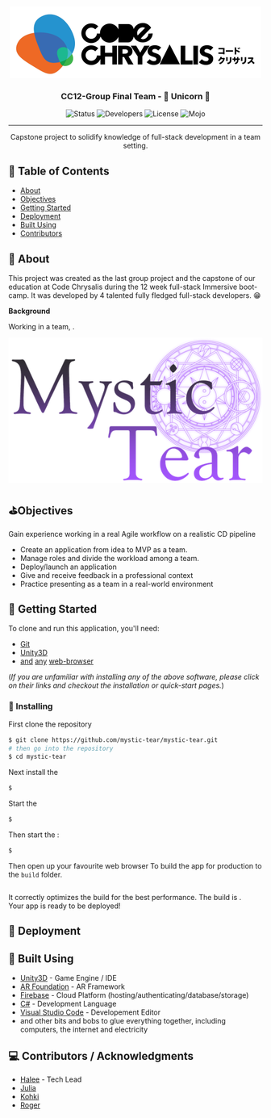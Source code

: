 <body style="">
<p align="center">
  <a href="" rel="noopener">
 <img width=px height=px src="./Assets/Images/codeChrysalisLogo.png" alt="CC logo"></a>
</p>

<h3 align="center">CC12-Group Final Team - 🦄 Unicorn 🦄</h3>

<div align="center">

![Status](https://img.shields.io/badge/deployed-TBD-orange)
![Developers](https://img.shields.io/badge/devs-4-blueviolet)
![License](https://img.shields.io/badge/license-MIT-blue)
![Mojo](https://img.shields.io/badge/eyes-4_pairs-purple)

</div>

---

<p align="center"> Capstone project to solidify knowledge of full-stack development in a team setting.<br></p>

## 📝 Table of Contents

- [About](#about)
- [Objectives](#objectives)
- [Getting Started](#getting_started)
- [Deployment](#deploy)
- [Built Using](#built_using)
- [Contributors](#contributors)

## 💎 About <a name = "about"></a>

This project was created as the last group project and the capstone of our education at Code Chrysalis during the 12 week full-stack Immersive boot-camp. It was developed by 4 talented fully fledged full-stack developers. 😁

**Background**

Working in a team, .

<p style="text-align:center;"><img width=px height=px src="./Assets/Images/mysticTearLogo.png" alt="Mystic Tear logo"></a>

## ⛳Objectives <a name = "objectives"></a>

Gain experience working in a real Agile workflow on a realistic CD pipeline

- Create an application from idea to MVP as a team.
- Manage roles and divide the workload among a team.
- Deploy/launch an application
- Give and receive feedback in a professional context
- Practice presenting as a team in a real-world environment

## 🏁 Getting Started <a name = "getting_started"></a>

To clone and run this application, you'll need:

- [Git](https://git-scm.com/)
- [Unity3D](https://unity.com)
- [and](https://www.opera.com/) [any](https://www.google.com/chrome/) [web-browser](https://www.mozilla.org)

(_If you are unfamiliar with installing any of the above software, please click on their links and checkout the installation or quick-start pages._)

### 💾 Installing

First clone the repository

```bash
$ git clone https://github.com/mystic-tear/mystic-tear.git
# then go into the repository
$ cd mystic-tear
```

Next install the

```bash
$
```

Start the

```bash
$
```

Then start the :

```bash
$
```

Then open up your favourite web browser
To build the app for production to the `build` folder.<br />

```bash

```

It correctly optimizes the build for the best performance.
The build is .<br />
Your app is ready to be deployed!

## 🚀 Deployment <a name = "deploy"></a>

## 🔨 Built Using <a name = "built_using"></a>

- [Unity3D](https://unity.com) - Game Engine / IDE
- [AR Foundation](https://unity.com/unity/features/arfoundation) - AR Framework
- [Firebase](https://firebase.google.com) - Cloud Platform (hosting/authenticating/database/storage)
- [C#](https://docs.microsoft.com/en-us/dotnet/csharp) - Development Language
- [Visual Studio Code](https://code.visualstudio.com) - Developement Editor
- and other bits and bobs to glue everything together, including computers, the internet and electricity

## 💻 Contributors / Acknowledgments <a name = "contributors"></a>

- [Halee](https://github.com/haleepagel) - Tech Lead
- [Julia](https://github.com/JuliaKyung)
- [Kohki](https://github.com/Saggitarie)
- [Roger](https://github.com/rogerrogerv)
